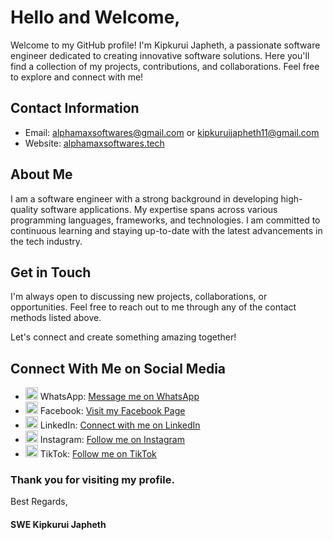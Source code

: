 <h1>Hello and Welcome,</h1>
<p>Welcome to my GitHub profile! I'm Kipkurui Japheth, a passionate software engineer dedicated to creating innovative software solutions. Here you'll find a collection of my projects, contributions, and collaborations. Feel free to explore and connect with me!</p>

<h2>Contact Information</h2>
<ul>
    <li><span>Email: </span> <a href="mailto:alphamaxsoftwares@gmail.com">alphamaxsoftwares@gmail.com</a> or <a href="mailto:kipkuruijapheth11@gmail.com">kipkuruijapheth11@gmail.com</a></li>
    <li><span>Website: </span> <a href="https://alphamaxsoftwares.tech/">alphamaxsoftwares.tech</a></li>
</ul>

<h2>About Me</h2>
<p>I am a software engineer with a strong background in developing high-quality software applications. My expertise spans across various programming languages, frameworks, and technologies. I am committed to continuous learning and staying up-to-date with the latest advancements in the tech industry.</p>

<h2>Get in Touch</h2>
<p>I'm always open to discussing new projects, collaborations, or opportunities. Feel free to reach out to me through any of the contact methods listed above.</p> 
<p>Let's connect and create something amazing together!</p>

<h2>Connect With Me on Social Media</h2>
<ul>
    <li>
        <img src="https://img.icons8.com/color/48/000000/whatsapp.png" alt="WhatsApp Icon" width="20px" height="20px">
        <span>WhatsApp: </span> 
        <a href="https://wa.me/message/NVO42HJZB34IM1">Message me on WhatsApp</a>
    </li>
    <li>
        <img src="https://img.icons8.com/color/48/000000/facebook.png" alt="Facebook Icon" width="20px" height="20px">
        <span>Facebook: </span> 
        <a href="https://www.facebook.com/alphamaxsoftwares/">Visit my Facebook Page</a>
    </li>
    <li>
        <img src="https://img.icons8.com/color/48/000000/linkedin.png" alt="LinkedIn Icon" width="20px" height="20px">
        <span>LinkedIn: </span> 
        <a href="https://www.linkedin.com/in/alphamax-software-international/">Connect with me on LinkedIn</a>
    </li>
    <li>
        <img src="https://img.icons8.com/color/48/000000/instagram-new--v1.png" alt="Instagram Icon" width="20px" height="20px">
        <span>Instagram: </span>
        <a href="https://instagram.com/alphamaxsoftwares">Follow me on Instagram</a>
    </li>
    <li>
        <img src="https://img.icons8.com/color/48/000000/tiktok--v1.png" alt="TikTok Icon" width="20px" height="20px">
        <span>TikTok: </span>
        <a href="https://www.tiktok.com/@alphamaxsoftwares">Follow me on TikTok</a>
    </li>
</ul>

<h3>Thank you for visiting my profile.</h3>

<p>Best Regards,</p>

<h4>SWE Kipkurui Japheth</h4>
